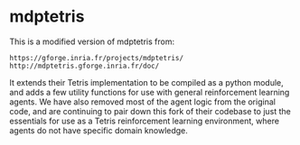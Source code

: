 mdptetris
=========

This is a modified version of mdptetris from:

   	https://gforge.inria.fr/projects/mdptetris/
	http://mdptetris.gforge.inria.fr/doc/

It extends their Tetris implementation to be compiled as a python module, and adds 
a few utility functions for use with general reinforcement learning agents. We have 
also removed most of the agent logic from the original code, and are continuing to 
pair down this fork of their codebase to just the essentials for use as a Tetris 
reinforcement learning environment, where agents do not have specific domain knowledge.
